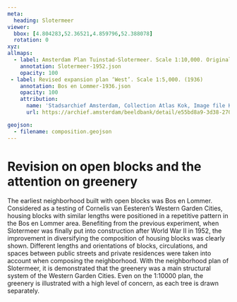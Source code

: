 ```yaml
---
meta:
  heading: Slotermeer
viewer:
  bbox: [4.804283,52.36521,4.859796,52.388078]
  rotation: 0
xyz:
allmaps:
  - label: Amsterdam Plan Tuinstad-Slotermeer. Scale 1:10,000. Originally published in 'Brochure Tuinstad Slotermeer, page 9' published by Gemeentebestuur van Amsterdam (1952)
    annotation: Slotermeer-1952.json
    opacity: 100
 - label: Revised expansion plan ‘West’. Scale 1:5,000. (1936)
    annotation: Bos en Lommer-1936.json
    opacity: 100
    attribution:
      name: 'Stadsarchief Amsterdam, Collection Atlas Kok, Image file KOKA00332000001'
      url: https://archief.amsterdam/beeldbank/detail/e55bd8a9-3d38-270c-f8d5-512e028350fb

geojson:
  - filename: composition.geojson
---
```

# Revision on open blocks and the attention on greenery
The earliest neighborhood built with open blocks was Bos en Lommer. Considered as a testing of Cornelis van Eesteren’s Western Garden Cities, housing blocks with similar lengths were positioned in a repetitive pattern in the Bos en Lommer area. Benefiting from the previous experiment, when Slotermeer was finally put into construction after World War II in 1952, the improvement in diversifying the composition of housing blocks was clearly shown. Different lengths and orientations of blocks, circulations, and spaces between public streets and private residences were taken into account when composing the neighborhood.
With the neighborhood plan of Slotermeer, it is demonstrated that the greenery was a main structural system of the Western Garden Cities. Even on the 1:10000 plan, the greenery is illustrated with a high level of concern, as each tree is drawn separately.

